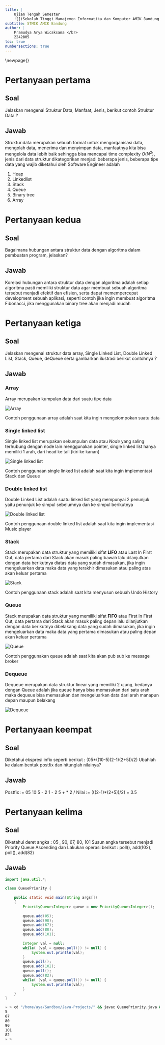```yaml
---
title: |
    Ujian Tengah Semester
    ![](Sekolah Tinggi Manajemen Informatika dan Komputer AMIK Bandung.png){width=5in}  
subtitle: STMIK AMIK Bandung
author: |
    Pramudya Arya Wicaksana </br>
    2242805
toc: true
numbersections: true
---
```


\newpage{}

# Pertanyaan pertama

## Soal
Jelaskan mengenai Struktur Data, Manfaat, Jenis, berikut contoh Struktur Data ?

## Jawab
Struktur data merupakan sebuah format untuk mengorganisasi data, mengolah data, menerima dan menyimpan data, manfaatnya kita bisa mengelola data lebih baik sehingga bisa mencapai time complexity $O(N^2)$, jenis dari data struktur dikategorikan menjadi beberapa jenis, beberapa tipe data yang wajib diketahui oleh Software Engineer adalah 

1. Heap
2. Linkedlist
3. Stack
4. Queue
5. Binary tree
6. Array

# Pertanyaan kedua

## Soal
Bagaimana hubungan antara struktur data dengan algoritma dalam pembuatan program, jelaskan?

## Jawab
Korelasi hubungan antara struktur data dengan algoritma adalah setiap algoritma pasti memiliki struktur data agar membuat sebuah algoritma tersebut menjadi efektif dan efisien, serta dapat memempercepat development sebuah aplikasi, seperti contoh jika ingin membuat algoritma Fibonacci, jika menggunakan binary tree akan menjadi mudah

# Pertanyaan ketiga

## Soal
Jelaskan mengenai struktur data array, Single Linked List, Double Linked List, Stack, Queue, deQueue serta gambarkan ilustrasi berikut contohnya ?

## Jawab

### Array
Array merupakan kumpulan data dari suatu tipe data  

![Array](https://docs.oracle.com/javase/tutorial/figures/java/objects-tenElementArray.gif)

Contoh penggunaan array adalah saat kita ingin mengelompokan suatu data

### Single linked list
Single linked list merupakan sekumpulan data atau _Node_ yang saling terhubung dengan node lain menggunakan pointer, single linked list hanya memiliki 1 arah, dari head ke tail (kiri ke kanan)

![Single linked list](https://unydevelopernetwork.com/wp-content/uploads/2020/04/image-21.png)

Contoh penggunaan single linked list adalah saat kita ingin implementasi Stack dan Queue

### Double linked list
Double Linked List adalah suatu linked list yang mempunyai 2 penunjuk yaitu penunjuk ke simpul sebelumnya dan ke simpul berikutnya

![Double linked list](https://socs.binus.ac.id/files/2017/03/rini-8.jpg)

Contoh penggunaan double linked list adalah saat kita ingin implementasi Music player

### Stack
Stack merupakan data struktur yang memiliki sifat __LIFO__ atau Last In First Out, data pertama dari Stack akan masuk paling bawah lalu dilanjutkan dengan data berikutnya diatas data yang sudah dimasukan, jika ingin mengeluarkan data maka data yang terakhir dimasukan atau paling atas akan keluar pertama

![Stack](https://static.studytonight.com/data-structures/images/stack-data-structure.png)

Contoh penggunaan stack adalah saat kita menyusun sebuah Undo History

### Queue
Stack merupakan data struktur yang memiliki sifat __FIFO__ atau First In First Out, data pertama dari Stack akan masuk paling depan lalu dilanjutkan dengan data berikutnya dibelakang data yang sudah dimasukan, jika ingin mengeluarkan data maka data yang pertama dimasukan atau paling depan akan keluar pertama

![Queue](https://media.geeksforgeeks.org/wp-content/uploads/20220805131014/fifo.png)

Contoh penggunakan queue adalah saat kita akan pub sub ke message broker

### Dequeue
Dequeue merupakan data struktur linear yang memiliki 2 ujung, bedanya dengan Queue adalah jika queue hanya bisa memasukan dari satu arah maka dequeue bisa memasukan dan mengeluarkan data dari arah manapun depan maupun belakang

![Dequeue](https://media.geeksforgeeks.org/wp-content/uploads/anod.png)


# Pertanyaan keempat

## Soal
Diketahui ekspresi infix seperti berikut : (05*((10-5)(2-1)(2+5))/2) Ubahlah ke dalam bentuk postfix dan hitunglah nilainya?

## Jawab
Postfix := 05 10 5 - 2 1 - 2 5 + * 2 /
Nilai := (((2-1)*(2+5))/2) = 3.5

# Pertanyaan kelima

## Soal
Diketahui deret angka : 05 , 90, 67, 80, 101 Susun angka tersebut menjadi Priority Queue Ascending dan Lakukan operasi berikut : poll(), add(102), poll(), add(82)

## Jawab
```java
import java.util.*;
 
class QueuePriority {
 
    public static void main(String args[])
    {
        PriorityQueue<Integer> queue = new PriorityQueue<Integer>();
 
        queue.add(05);
        queue.add(90);
        queue.add(67);
        queue.add(80);
        queue.add(101);
 
        Integer val = null;
        while( (val = queue.poll()) != null) {
            System.out.println(val);
        }
        queue.poll();
        queue.add(102);
        queue.poll();
        queue.add(82);
        while( (val = queue.poll()) != null) {
            System.out.println(val);
        }
    }
}
```

```bash
~ > cd "/home/aya/Sandbox/Java-Projects/" && javac QueuePriority.java && java QueuePriority
5
67
80
90
101
82
~ >
```
